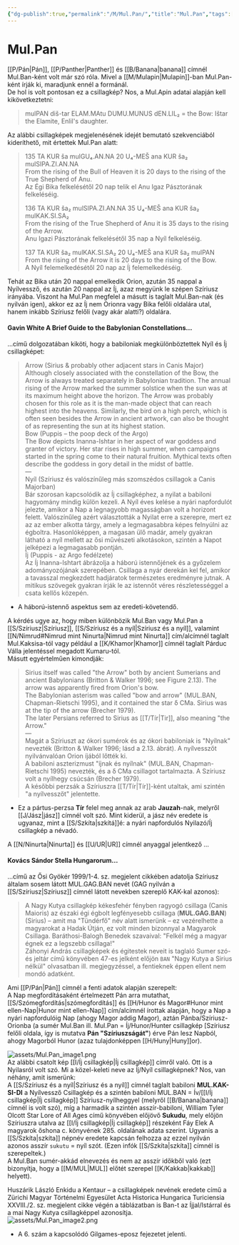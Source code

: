 ```yaml
---
{"dg-publish":true,"permalink":"/M/Mul.Pan/","title":"Mul.Pan","tags":["Englishtexttranslated"],"created":"2023-10-29T06:48","updated":"2024-01-16T12:58"}
---
```



# Mul.Pan

[[P/Pán\|Pán]], [[P/Panther\|Panther]] és [[B/Banana\|banana]] címnél Mul.Ban-ként volt már szó róla. Mivel a [[M/Mulapin\|Mulapin]]-ban Mul.Pan-ként írják ki, maradjunk ennél a formánál.  
De hol is volt pontosan ez a csillagkép? Nos, a Mul.Apin adatai alapján kell kikövetkeztetni:  
> mulPAN diš-tar ELAM.MAtu DUMU.MUNUS dEN.LIL₂ = the Bow: Ištar the Elamite, Enlil's daughter.  

Az alábbi csillagképek megjelenésének idejét bemutató szekvenciából kideríthető, mit értettek Mul.Pan alatt:  
> 135 TA KUR ša mulGU₄.AN.NA 20 U₄-MEŠ ana KUR ša₂ mulSIPA.ZI.AN.NA  
> From the rising of the Bull of Heaven it is 20 days to the rising of the True Shepherd of Anu.  
> Az Égi Bika felkelésétől 20 nap telik el Anu Igaz Pásztorának felkeléséig.  
>
> 136 TA KUR ša₂ mulSIPA.ZI.AN.NA 35 U₄-MEŠ ana KUR ša₂ mulKAK.SI.SA₂  
> From the rising of the True Shepherd of Anu it is 35 days to the rising of the Arrow.  
> Anu Igazi Pásztorának felkelésétől 35 nap a Nyíl felkeléséig.  
>
> 137 TA KUR ša₂ mulKAK.SI.SA₂ 20 U₄-MEŠ ana KUR ša₂ mulPAN  
> From the rising of the Arrow it is 20 days to the rising of the Bow.  
> A Nyíl felemelkedésétől 20 nap az Íj felemelkedéséig.  

Tehát az Bika után 20 nappal emelkedik Orion, azután 35 nappal a Nyílvessző, és azután 20 nappal az Íj, azaz megyünk le szépen Szíriusz irányába. Viszont ha Mul.Pan megfelel a másutt is taglalt Mul.Ban-nak (és nyilván igen), akkor ez az Íj nem Orionra vagy Bika felőli oldalára utal, hanem inkább Szíriusz felőli (vagy akár alatti?) oldalára.  

#### Gavin White A Brief Guide to the Babylonian Constellations...

...című dolgozatában kiköti, hogy a babiloniak megkülönböztettek Nyíl és Íj csillagképet:  
> Arrow (Sirius & probably other adjacent stars in Canis Major)  
> Although closely associated with the constellation of the Bow, the Arrow is always treated separately in Babylonian tradition. The annual rising of the Arrow marked the summer solstice when the sun was at its maximum height above the horizon. The Arrow was probably chosen for this role as it is the man-made object that can reach highest into the heavens. Similarly, the bird on a high perch, which is often seen besides the Arrow in ancient artwork, can also be thought of as representing the sun at its highest station.  
> Bow (Puppis – the poop deck of the Argo)  
> The Bow depicts Inanna-Ishtar in her aspect of war goddess and granter of victory. Her star rises in high summer, when campaigns started in the spring come to their natural fruition. Mythical texts often describe the goddess in gory detail in the midst of battle.  
> —  
> Nyíl (Szíriusz és valószínűleg más szomszédos csillagok a Canis Majorban)  
> Bár szorosan kapcsolódik az Íj csillagképhez, a nyilat a babiloni hagyomány mindig külön kezeli. A Nyíl éves kelése a nyári napfordulót jelezte, amikor a Nap a legnagyobb magasságban volt a horizont felett. Valószínűleg azért választották a Nyilat erre a szerepre, mert ez az az ember alkotta tárgy, amely a legmagasabbra képes felnyúlni az égboltra. Hasonlóképpen, a magasan ülő madár, amely gyakran látható a nyíl mellett az ősi művészeti alkotásokon, szintén a Napot jelképezi a legmagasabb pontján.  
> Íj (Puppis - az Argo fedélzete)  
> Az Íj Inanna-Ishtart ábrázolja a háború istennőjének és a győzelem adományozójának szerepében. Csillaga a nyár derekán kel fel, amikor a tavasszal megkezdett hadjáratok természetes eredményre jutnak. A mitikus szövegek gyakran írják le az istennőt véres részletességgel a csata kellős közepén.
- A háború-istennő aspektus sem az eredeti-követendő.  

A kérdés ugye az, hogy miben különbözik Mul.Ban vagy Mul.Pan a [[S/Szíriusz\|Szíriusz]], [[S/Szíriusz és a nyíl\|Szíriusz és a nyíl]], valamint [[N/Nimrud#Nimrud mint Ninurta\|Nimrud mint Ninurta]] cím/alcímnél taglalt Mul.Kaksisa-tól vagy például a [[K/Khamor\|Khamor]] címnél taglalt Párduc Válla jelentéssel megadott Kumaru-tól.  
Másutt egyértelműen kimondják:  
> Sirius itself was called "the Arrow" both by ancient Sumerians and ancient Babylonians (Britton & Walker 1996; see Figure 2.13). The arrow was apparently fired from Orion's bow.  
> The Babylonian asterism was called "bow and arrow" (MUL.BAN, Chapman-Rietschi 1995), and it contained the star δ CMa. Sirius was at the tip of the arrow (Brecher 1979).  
> The later Persians referred to Sirius as [[T/Tír\|Tir]], also meaning "the Arrow."  
> —  
> Magát a Szíriuszt az ókori sumérok és az ókori babiloniak is "Nyílnak" nevezték (Britton & Walker 1996; lásd a 2.13. ábrát). A nyílvesszőt nyilvánvalóan Orion íjából lőtték ki.  
> A babiloni aszterizmust "íjnak és nyílnak" (MUL.BAN, Chapman-Rietschi 1995) nevezték, és a δ CMa csillagot tartalmazta. A Szíriusz volt a nyílhegy csúcsán (Brecher 1979).  
> A későbbi perzsák a Szíriuszra [[T/Tír\|Tír]]-ként utaltak, ami szintén "a nyílvesszőt" jelentette.  
- Ez a pártus-perzsa **Tír** felel meg annak az arab **Jauzah**-nak, melyről [[J/Jász\|jász]] címnél volt szó. Mint kiderül, a jász név eredete is ugyanaz, mint a [[S/Szkíta\|szkítá]]é: a nyári napfordulós Nyilazó/Íj csillagkép a névadó.  

A [[N/Ninurta\|Ninurta]] és [[U/UR\|UR]] címnél anyaggal jelentkező ...

#### Kovács Sándor Stella Hungarorum...

...című az Ősi Gyökér 1999/1-4. sz. megjelent cikkében adatolja Szíriusz általam sosem látott MUL.GAG.BAN nevét (GAG nyilván a [[S/Szíriusz\|Szíriusz]] címnél látott nevekben szereplő KAK-kal azonos):  
> A Nagy Kutya csillagkép kékesfehér fényben ragyogó csillaga (Canis Maioris) az északi égi égbolt legfényesebb csillaga (**MUL.GAG.BAN**) (Sirius) – amit ma "Tündérfő" név alatt ismerünk – ez vezérelhette a magyarokat a Hadak Útján, ez volt minden bizonnyal a Magyarok Csillaga. Baráthosi-Balogh Benedek szavaival: "Felkél még a magyar égnek ez a legszebb csillaga!"  
> Záhonyi András csillagképek és égitestek neveit is taglaló Sumer szó- és jeltár című könyvében 47-es jelként előjön `BAN` "Nagy Kutya a Sirius nélkül" olvasatban ill. megjegyzéssel, a fentieknek éppen ellent nem mondó adatként.  

Ami [[P/Pán\|Pán]] címnél a fenti adatok alapján szerepelt:  
A Nap megfordításaként értelmezett Pán arra mutathat, [[S/Szómegfordítás\|szómegfordítás]] és [[H/Hunor és Magor#Hunor mint ellen-Nap\|Hunor mint ellen-Nap]] cím/alcímnél írottak alapján, hogy a Nap a nyári napfordulóig Nap (ahogy Magor addig Magor), aztán Pánba/Szíriusz-Orionba (a sumér Mul.Ban ill. Mul.Pan = Íj/Hunor/Hunter csillagkép \[Szíriusz felőli oldala, így is mutatva **Pán "Szíriuszságát"**) érve Pán lesz Napból, ahogy Magorból Hunor (azaz tulajdonképpen [[H/Huny\|Huny]]or).  

![assets/Mul.Pan_image1.png](/img/user/M/assets/Mul.Pan_image1.png)  
Az alábbi csatolt kép [[I/Íj csillagkép\|Íj csillagkép]] címről való. Ott is a Nyilasról volt szó. Mi a közel-keleti neve az Íj/Nyíl csillagképnek? Nos, van néhány, amit ismerünk:  
A [[S/Szíriusz és a nyíl\|Szíriusz és a nyíl]] címnél taglalt babiloni **MUL.KAK-SI-DI** a Nyílvessző Csillagkép és a szintén babiloni MUL.BAN = Ív/[[I/Íj csillagkép\|Íj csillagkép]] Szíriusz-nyílheggyel (melyről [[B/Banana\|banana]] címnél is volt szó), míg a harmadik a szintén asszír-babiloni, William Tyler Olcott Star Lore of All Ages című könyvében előjövő **Sukudu**, mely előjön Szíriuszra utalva az [[I/Íj csillagkép\|Íj csillagkép]] részeként Fáy Elek A magyarok őshona c. könyvének 285. oldalának adata szerint. Ugyanis a [[S/Szkíta\|szkíta]] népnév eredete kapcsán felhozza az ezzel nyilván azonos asszír `sukutu` = nyíl szót. (Ezen infók [[S/Szkíta\|szkíta]] címnél is szerepeltek.)  
A Mul.Ban sumér-akkád elnevezés és nem az asszír időkből való (ezt bizonyítja, hogy a [[M/MUL\|MUL]] előtét szerepel [[K/Kakkab\|kakkab]] helyett).  

Huszárik László Enkidu a Kentaur – a csillagképek nevének eredete című a Zürichi Magyar Történelmi Egyesület Acta Historica Hungarica Turiciensia XXVIII./2. sz. megjelent cikke végén a táblázatban is Ban-t az Íjjal/Istárral és a mai Nagy Kutya csillagképpel azonosítja.  
![assets/Mul.Pan_image2.png](/img/user/M/assets/Mul.Pan_image2.png)  
- A 6. szám a kapcsolódó Gilgames-eposz fejezetet jelenti.  